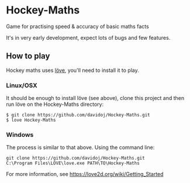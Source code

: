 # Hockey-Maths
Game for practising speed &amp; accuracy of basic maths facts

It's in very early development, expect lots of bugs and few features.

## How to play

Hockey maths uses <a href="https://love2d.org/">l&ouml;ve</a>, you'll need to install it to play.


### Linux/OSX

It should be enough to install l&ouml;ve (see above), clone this project and then run l&ouml;ve on the Hockey-Maths directory:
    
    $ git clone https://github.com/davidoj/Hockey-Maths.git
    $ love Hockey-Maths

### Windows

The process is similar to that above. Using the command line:

    git clone https://github.com/davidoj/Hockey-Maths.git
    C:\Program Files\LOVE\love.exe PATH\TO\Hockey-Maths

For more information, see <https://love2d.org/wiki/Getting_Started>